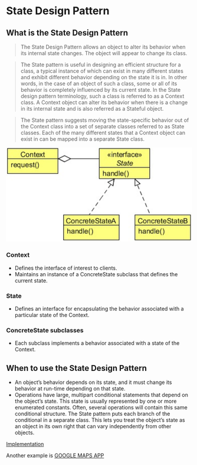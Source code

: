 #   State Design Pattern


##  What is the State Design Pattern
>   The State Design Pattern allows an object to alter its behavior when its internal state changes. The object will appear to change
    its class.

>   The State pattern is useful in designing an efficient structure for a class, a typical instance of which can exist in many different
    states and exhibit different behavior depending on the state it is in. In other words, in the case of an object of such a class, some
    or all of its behavior is completely influenced by its current state. In the State design pattern terminology, such a class is referred
    to as a Context class. A Context object can alter its behavior when there is a change in its internal state and is also referred
    as a Stateful object.
    
>   The State pattern suggests moving the state-specific behavior out of the Context class into a set of separate classes referred to as State classes. Each of the many different states that a Context object can exist in can be mapped into a separate State class. 
    
![UML diagram](https://github.com/11andrew1991/design_patterns/blob/master/State/img/state.PNG)


### Context
-   Defines the interface of interest to clients.
-   Maintains an instance of a ConcreteState subclass that defines the current state.

### State
-   Defines an interface for encapsulating the behavior associated with a particular state of the Context.

### ConcreteState subclasses
-   Each subclass implements a behavior associated with a state of the Context.


##  When to use the State Design Pattern
-   An object’s behavior depends on its state, and it must change its behavior at run-time depending on that state.
-   Operations have large, multipart conditional statements that depend on the object’s state. This state is usually represented by
    one or more enumerated constants. Often, several operations will contain this same conditional structure. The State pattern
    puts each branch of the conditional in a separate class. This lets you treat the object’s state as an object in its own right that can
    vary independently from other objects.
    
    
[Implementation](https://github.com/11andrew1991/design_patterns/tree/master/State/app/)

Another example is [GOOGLE MAPS APP](https://www.google.ro/maps/@46.7686526,23.61344,15z?hl=ro)    